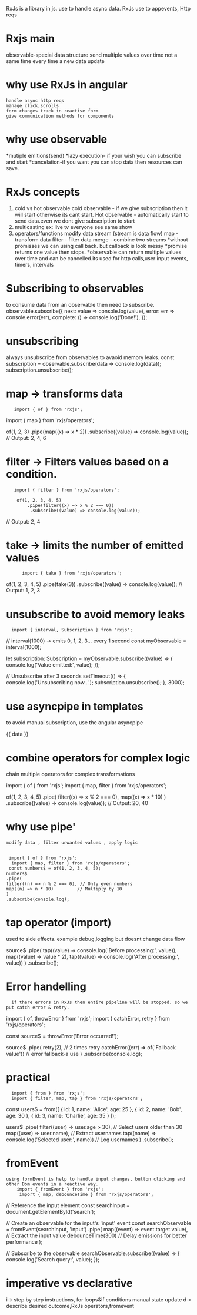 RxJs is a library in js. use to handle async data.
RxJs use to appevents, Http reqs
# Rxjs main
   observable-special data structure
   send multiple values over time not a same time
   every time a new data update
# why use RxJs in angular
    handle async http reqs
    manage click,scrolls
    form changes track in reactive form
    give communication methods for components

 # why use observable
   *mutiple emitions(send)
   *lazy execution- if your wish you can subscribe and start 
   *cancelation-if you want you can stop data then resources can save.

   # RxJs concepts
   1. cold vs hot observable
      cold observable - if we give subscription then it will start otherwise its cant start.
      Hot observable -  automatically start to send data.even we dont give subscription to start
   2. multicasting
       ex: live tv everyone see same show
   3. operators/functions
        modify data stream (stream is data flow)
           map - transform data
           filter - filter data
           merge - combine two streams
   *without promisses we can using call back. but callback is look messy
   *promise returns one value then stops.
   *observable can return multiple values over time and can be cancelled.its used for http calls,user input events, timers, intervals
 
 # Subscribing to observables
 to consume data from an observable then need to subscribe.
           observable.subscribe({
              next: value => console.log(value),
              error: err => console.error(err),
              complete: () => console.log('Done!'),
           });
# unsubscribing
always unsubscribe from observables to avaoid memory leaks.
         const subscription = observable.subscribe(data => console.log(data));
         subscription.unsubscribe();

# map -> transforms data
       import { of } from 'rxjs';
   import { map } from 'rxjs/operators';

   of(1, 2, 3)
     .pipe(map((x) => x * 2))
     .subscribe((value) => console.log(value));
   // Output: 2, 4, 6

# filter -> Filters values based on a condition.
       import { filter } from 'rxjs/operators';

        of(1, 2, 3, 4, 5)
            .pipe(filter((x) => x % 2 === 0))
             .subscribe((value) => console.log(value));
   // Output: 2, 4 

# take -> limits the number of emitted values
          import { take } from 'rxjs/operators';

   of(1, 2, 3, 4, 5)
     .pipe(take(3))
     .subscribe((value) => console.log(value));
   // Output: 1, 2, 3

   # unsubscribe to avoid memory leaks
      import { interval, Subscription } from 'rxjs';

// interval(1000) → emits 0, 1, 2, 3... every 1 second
const myObservable = interval(1000);

let subscription: Subscription = myObservable.subscribe((value) => {
  console.log('Value emitted:', value);
});

// Unsubscribe after 3 seconds
setTimeout(() => {
  console.log('Unsubscribing now...');
  subscription.unsubscribe();
}, 3000);

 # use asyncpipe in templates
 to avoid manual subscription, use the angular asyncpipe
 <div *ngIf="data$ | async as data">
  {{ data }}
</div>

# combine operators for complex logic
chain multiple operators for complex transformations

import { of } from 'rxjs';
   import { map, filter } from 'rxjs/operators';

   of(1, 2, 3, 4, 5)
     .pipe(
       filter((x) => x % 2 === 0),
       map((x) => x * 10)
     )
     .subscribe((value) => console.log(value));
   // Output: 20, 40

# why use pipe'
    modify data , filter unwanted values , apply logic  
     
     
     import { of } from 'rxjs';
      import { map, filter } from 'rxjs/operators';
     const numbers$ = of(1, 2, 3, 4, 5);
    numbers$
    .pipe(
    filter((n) => n % 2 === 0), // Only even numbers
    map((n) => n * 10)         // Multiply by 10
    )
    .subscribe(console.log);
# tap operator (import)
 used to side effects. example debug,logging but doesnt change data flow

   source$
  .pipe(
    tap((value) => console.log('Before processing:', value)),
    map((value) => value * 2),
    tap((value) => console.log('After processing:', value))
  )
  .subscribe();

 # Error handelling 
      if there errors in RxJs then entire pipeline will be stopped. so we put catch error & retry.

   import { of, throwError } from 'rxjs';
import { catchError, retry } from 'rxjs/operators';

const source$ = throwError('Error occurred!');

source$
  .pipe(
    retry(2), // 2 times retry 
    catchError((err) => of('Fallback value')) // error fallback-a use 
  )
  .subscribe(console.log);

  # practical 
      import { from } from 'rxjs';
      import { filter, map, tap } from 'rxjs/operators';

const users$ = from([
  { id: 1, name: 'Alice', age: 25 },
  { id: 2, name: 'Bob', age: 30 },
  { id: 3, name: 'Charlie', age: 35 }
]);

users$
  .pipe(
    filter((user) => user.age > 30), // Select users older than 30
    map((user) => user.name),       // Extract usernames
    tap((name) => console.log('Selected user:', name)) // Log usernames
  )
  .subscribe();  
   
   # fromEvent
    using formEvent is help to handle input changes, button clicking and other Dom events in a reactive way.
        import { fromEvent } from 'rxjs';
         import { map, debounceTime } from 'rxjs/operators';

// Reference the input element
const searchInput = document.getElementById('search');

// Create an observable for the input's 'input' event
const searchObservable = fromEvent(searchInput, 'input')
  .pipe(
    map((event) => event.target.value), // Extract the input value
    debounceTime(300)                  // Delay emissions for better performance
  );

// Subscribe to the observable
searchObservable.subscribe((value) => {
  console.log('Search query:', value);
});
# imperative vs declarative
i-> step by step instructions, for loops&if conditions manual state update
d-> describe desired outcome,RxJs operators,fromevent 
    